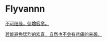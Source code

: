 # Flyvannn

[不可结缘，徒增寂寥。](https://flyvannn.github.io/)

[若能避免猛烈的欢喜，自然也不会有悲痛的来袭。](https://baike.baidu.com/item/%E4%BA%BA%E9%97%B4%E5%A4%B1%E6%A0%BC/35849?fr=ge_ala)

